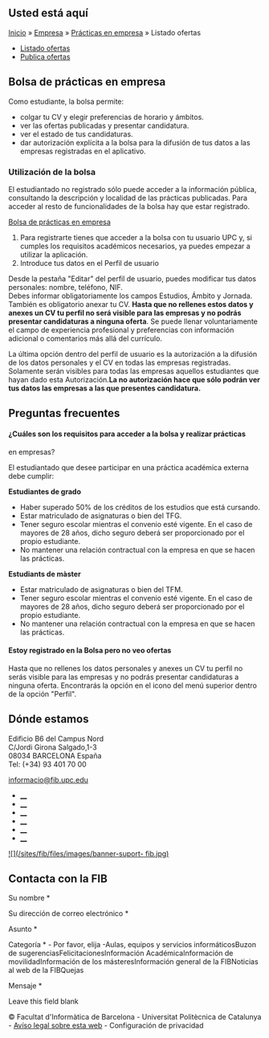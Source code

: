 ## Usted está aquí

[Inicio](/es) » [Empresa](/es/empresa) » [Prácticas en
empresa](/es/empresa/practicas-en-empresa) » Listado ofertas

  * [Listado ofertas](/es/empresa/practicas-en-empresa/listado-ofertas)
  * [Publica ofertas](/es/empresa/practicas-en-empresa/publica-ofertas)

## Bolsa de prácticas en empresa

Como estudiante, la bolsa permite:

  * colgar tu CV y ​​elegir preferencias de horario y ámbitos.
  * ver las ofertas publicadas y presentar candidatura.
  * ver el estado de tus candidaturas.
  * dar autorización explícita a la bolsa para la difusión de tus datos a las empresas registradas en el aplicativo.

### Utilización de la bolsa

El estudiantado no registrado sólo puede acceder a la información pública,
consultando la descripción y localidad de las prácticas publicadas. Para
acceder al resto de funcionalidades de la bolsa hay que estar registrado.

[Bolsa de prácticas en empresa](https://borsapractiques.fib.upc.edu/)

  1. Para registrarte tienes que acceder a la bolsa con tu usuario UPC y, si cumples los requisitos académicos necesarios, ya puedes empezar a utilizar la aplicación.
  2. Introduce tus datos en el Perfil de usuario

Desde la pestaña "Editar" del perfil de usuario, puedes modificar tus datos
personales: nombre, teléfono, NIF.  
Debes informar obligatoriamente los campos Estudios, Ámbito y Jornada. También
es obligatorio anexar tu CV. **Hasta que no rellenes estos datos y anexes un
CV tu perfil no será visible para las empresas y no podrás presentar
candidaturas a ninguna oferta**. Se puede llenar voluntariamente el campo de
experiencia profesional y preferencias con información adicional o comentarios
más allá del currículo.  
  
La última opción dentro del perfil de usuario es la autorización a la difusión
de los datos personales y el CV en todas las empresas registradas. Solamente
serán visibles para todas las empresas aquellos estudiantes que hayan dado
esta Autorización.**La no autorización hace que sólo podrán ver tus datos las
empresas a las que presentes candidatura.**



## Preguntas frecuentes

#### ¿Cuáles son los requisitos para acceder a la bolsa y realizar prácticas
en empresas?

El estudiantado que desee participar en una práctica académica externa debe
cumplir:

**Estudiantes de grado**

  * Haber superado 50% de los créditos de los estudios que está cursando.
  * Estar matriculado de asignaturas o bien del TFG.
  * Tener seguro escolar mientras el convenio esté vigente. En el caso de mayores de 28 años, dicho seguro deberá ser proporcionado por el propio estudiante.
  * No mantener una relación contractual con la empresa en que se hacen las prácticas.

**Estudiants de màster**

  * Estar matriculado de asignaturas o bien del TFM.
  * Tener seguro escolar mientras el convenio esté vigente. En el caso de mayores de 28 años, dicho seguro deberá ser proporcionado por el propio estudiante.
  * No mantener una relación contractual con la empresa en que se hacen las prácticas.

#### Estoy registrado en la Bolsa pero no veo ofertas

Hasta que no rellenes los datos personales y anexes un CV tu perfil no serás
visible para las empresas y no podrás presentar candidaturas a ninguna oferta.
Encontrarás la opción en el icono del menú superior dentro de la opción
"Perfil".



## Dónde estamos

Edificio B6 del Campus Nord  
C/Jordi Girona Salgado,1-3  
08034 BARCELONA España  
Tel: (+34) 93 401 70 00

[informacio@fib.upc.edu](mailto:informacio@fib.upc.edu)

  * [__](/es/noticies/rss.rss)
  * [__](https://www.facebook.com/fib.upc)
  * [__](https://twitter.com/fib_upc)
  * [__](https://www.flickr.com/photos/fib-upc/albums)
  * [__](https://www.youtube.com/user/mediafib)
  * [__](https://www.instagram.com/fib.upc/)

[![](/sites/fib/files/images/banner-suport-
fib.jpg)](http://suport.fib.upc.edu)

## Contacta con la FIB

Su nombre *

Su dirección de correo electrónico *

Asunto *

Categoría * \- Por favor, elija -Aulas, equipos y servicios informáticosBuzon
de sugerenciasFelicitacionesInformación AcadémicaInformación de
movilidadInformación de los másteresInformación general de la FIBNoticias al
web de la FIBQuejas

Mensaje *

Leave this field blank

© Facultat d'Informàtica de Barcelona - Universitat Politècnica de Catalunya -
[Avíso legal sobre esta web](/es/aviso-legal-sobre-esta-web) \- Configuración
de privacidad


